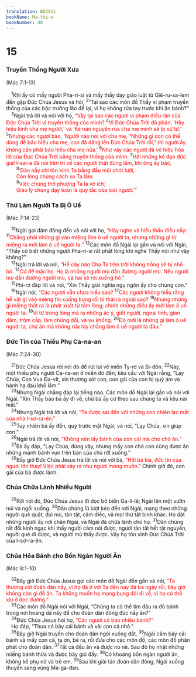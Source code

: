 ```yaml
---
translation: BD2011
bookName: Ma-thi-ơ 
bookNumber: 40
---
```


<div class="title"><h1>15</h1><h3>Truyền Thống Người Xưa</h3><p>(Mác 7:1-13)</p></div>
<span class="verse mat_15_1"> <sup>1</sup>Khi ấy có mấy người Pha-ri-si và mấy thầy dạy giáo luật từ Giê-ru-sa-lem đến gặp Ðức Chúa Jesus và hỏi, </span>
<span class="verse mat_15_2"><sup>2</sup>“Tại sao các môn đồ Thầy vi phạm truyền thống của các bậc trưởng lão để lại, vì họ không rửa tay trước khi ăn bánh?”<br/></span>
<span class="verse mat_15_3"> <sup>3</sup>Ngài trả lời và nói với họ, <font color="red">“Vậy tại sao các ngươi vi phạm điều răn của Ðức Chúa Trời vì truyền thống của mình? </font></span>
<span class="verse mat_15_4"><sup>4</sup><font color="red">Vì Ðức Chúa Trời đã phán, ‘Hãy hiếu kính cha mẹ ngươi,’ và ‘Kẻ nào nguyền rủa cha mẹ mình sẽ bị xử tử.’ </font></span>
<span class="verse mat_15_5"><sup>5</sup><font color="red">Nhưng các ngươi bảo, ‘Người nào nói với cha mẹ, “Những gì con có thể dùng để báo hiếu cha mẹ, con đã dâng lên Ðức Chúa Trời rồi,” thì người ấy không cần phải báo hiếu cha mẹ nữa.’ </font></span>
<span class="verse mat_15_6"><sup>6</sup><font color="red">Như vậy các ngươi đã vô hiệu hóa lời của Ðức Chúa Trời bằng truyền thống của mình. </font></span>
<span class="verse mat_15_7"><sup>7</sup><font color="red">Hỡi những kẻ đạo đức giả! I-sai-a đã nói tiên tri về các ngươi thật đúng lắm, khi ông ấy bảo,</font><br/></span>
<span class="verse mat_15_8">  <sup>8</sup><font color="red">‘Dân nầy chỉ tôn kính Ta bằng đầu môi chót lưỡi, </font><br/>  <font color="red">Còn lòng chúng cách xa Ta lắm.</font><br/></span>
<span class="verse mat_15_9">  <sup>9</sup><font color="red">Việc chúng thờ phượng Ta là vô ích;</font><br/>  <font color="red">Giáo lý chúng dạy toàn là quy tắc của loài người.’”</font><br/></span>
<div class="title"><h3>Thứ Làm Người Ta Bị Ô Uế</h3><p>(Mác 7:14-23)</p></div>
<span class="verse mat_15_10"> <sup>10</sup>Ngài gọi đám đông đến và nói với họ, <font color="red">“Hãy nghe và hiểu thấu điều nầy: </font></span>
<span class="verse mat_15_11"><sup>11</sup><font color="red">Chẳng phải những gì vào miệng làm ô uế người ta, nhưng những gì từ miệng ra mới làm ô uế người ta.” </font></span>
<span class="verse mat_15_12"><sup>12</sup>Các môn đồ Ngài lại gần và nói với Ngài, “Thầy có biết những người Pha-ri-si rất phật lòng khi nghe Thầy nói như vậy không?”<br/></span>
<span class="verse mat_15_13"> <sup>13</sup>Ngài trả lời và nói, <font color="red">“Hễ cây nào Cha Ta trên trời không trồng sẽ bị nhổ bỏ. </font></span>
<span class="verse mat_15_14"><sup>14</sup><font color="red">Cứ để mặc họ. Họ là những người mù dẫn đường người mù. Nếu người mù dẫn đường người mù, cả hai sẽ rơi xuống hố.”</font><br/></span>
<span class="verse mat_15_15"> <sup>15</sup>Phi-rơ đáp lời và nói, “Xin Thầy giải nghĩa ngụ ngôn ấy cho chúng con.”<br/></span>
<span class="verse mat_15_16"> <sup>16</sup>Ngài nói, <font color="red">“Các ngươi vẫn chưa hiểu sao? </font></span>
<span class="verse mat_15_17"><sup>17</sup><font color="red">Các ngươi không hiểu rằng hễ vật gì vào miệng thì xuống bụng rồi bị thải ra ngoài sao? </font></span>
<span class="verse mat_15_18"><sup>18</sup><font color="red">Nhưng những gì miệng thốt ra là phát xuất từ tấm lòng; chính những điều ấy mới làm ô uế người ta. </font></span>
<span class="verse mat_15_19"><sup>19</sup><font color="red">Vì từ trong lòng mà ra những ác ý, giết người, ngoại tình, gian dâm, trộm cắp, làm chứng dối, và vu khống. </font></span>
<span class="verse mat_15_20"><sup>20</sup><font color="red">Ðó mới là những gì làm ô uế người ta, chứ ăn mà không rửa tay chẳng làm ô uế người ta đâu.”</font><br/></span>
<div class="title"><h3>Ðức Tin của Thiếu Phụ Ca-na-an</h3><p>(Mác 7:24-30)</p></div>
<span class="verse mat_15_21"> <sup>21</sup>Ðức Chúa Jesus rời nơi đó để rút lui về miền Ty-rơ và Si-đôn. </span>
<span class="verse mat_15_22"><sup>22</sup>Này, một thiếu phụ người Ca-na-an ở miền đó đến, kêu cầu với Ngài rằng, “Lạy Chúa, Con Vua Ða-vít, xin thương xót con, con gái của con bị quỷ ám và hành hạ đau khổ lắm.”<br/></span>
<span class="verse mat_15_23"> <sup>23</sup>Nhưng Ngài chẳng đáp lại tiếng nào. Các môn đồ Ngài lại gần và nói với Ngài, “Xin Thầy bảo bà ấy đi về, chứ bà ấy cứ theo sau chúng ta và kêu nài mãi.”<br/></span>
<span class="verse mat_15_24"> <sup>24</sup>Nhưng Ngài trả lời và nói<font color="red">, “Ta được sai đến với những con chiên lạc mất của nhà I-sơ-ra-ên.”</font><br/></span>
<span class="verse mat_15_25"> <sup>25</sup>Tuy nhiên bà ấy đến, quỳ trước mặt Ngài, và nói, “Lạy Chúa, xin giúp con.”<br/></span>
<span class="verse mat_15_26"> <sup>26</sup>Ngài trả lời và nói, <font color="red">“Không nên lấy bánh của con cái mà cho chó ăn.”</font><br/></span>
<span class="verse mat_15_27"> <sup>27</sup>Bà ấy đáp, “Lạy Chúa, đúng vậy, nhưng mấy con chó con cũng được ăn những mảnh bánh vụn trên bàn của chủ rớt xuống.”<br/></span>
<span class="verse mat_15_28"> <sup>28</sup>Bấy giờ Ðức Chúa Jesus trả lời và nói với bà, <font color="red">“Hỡi bà kia, đức tin của ngươi lớn thay! Việc phải xảy ra như ngươi mong muốn.” </font>Chính giờ đó, con gái của bà được lành.<br/></span>
<div class="title"><h3>Chúa Chữa Lành Nhiều Người</h3></div>
<span class="verse mat_15_29"> <sup>29</sup>Rời nơi đó, Ðức Chúa Jesus đi dọc bờ biển Ga-li-lê; Ngài lên một sườn núi và ngồi xuống. </span>
<span class="verse mat_15_30"><sup>30</sup>Dân chúng lũ lượt kéo đến với Ngài, mang theo những người què quặt, đui mù, tàn tật, câm điếc, và mọi thứ tật bịnh khác. Họ đặt những người ấy nơi chân Ngài, và Ngài đã chữa lành cho họ. </span>
<span class="verse mat_15_31"><sup>31</sup>Dân chúng rất đỗi kinh ngạc khi thấy người câm nói được, người tàn tật hết tật nguyền, người què đi được, và người mù thấy được. Vậy họ tôn vinh Ðức Chúa Trời của I-sơ-ra-ên.<br/></span>
<div class="title"><h3>Chúa Hóa Bánh cho Bốn Ngàn Người Ăn</h3><p>(Mác 8:1-10)</p></div>
<span class="verse mat_15_32"> <sup>32</sup>Bấy giờ Ðức Chúa Jesus gọi các môn đồ Ngài đến gần và nói, <font color="red">“Ta thương xót đoàn dân nầy, vì họ đã ở với Ta đến nay đã ba ngày rồi, bây giờ không còn gì để ăn. Ta không muốn họ mang bụng đói đi về, vì họ có thể xỉu ở dọc đường.”</font><br/></span>
<span class="verse mat_15_33"> <sup>33</sup>Các môn đồ Ngài nói với Ngài, “Chúng ta có thể tìm đâu ra đủ bánh trong nơi hoang dã nầy để cho đoàn dân đông đúc nầy ăn?”<br/></span>
<span class="verse mat_15_34"> <sup>34</sup>Ðức Chúa Jesus hỏi họ, <font color="red">“Các ngươi có bao nhiêu bánh?”</font><br/> Họ đáp, “Thưa có bảy cái bánh và vài con cá nhỏ.”<br/></span>
<span class="verse mat_15_35"> <sup>35</sup>Bấy giờ Ngài truyền cho đoàn dân ngồi xuống đất. </span>
<span class="verse mat_15_36"><sup>36</sup>Ngài cầm bảy cái bánh và mấy con cá, tạ ơn, bẻ ra, rồi đưa cho các môn đồ, các môn đồ phân phát cho đoàn dân. </span>
<span class="verse mat_15_37"><sup>37</sup>Tất cả đều ăn và được no nê. Sau đó họ nhặt những miếng bánh thừa và được bảy giỏ đầy. </span>
<span class="verse mat_15_38"><sup>38</sup>Có khoảng bốn ngàn người ăn, không kể phụ nữ và trẻ em. </span>
<span class="verse mat_15_39"><sup>39</sup>Sau khi giải tán đoàn dân đông, Ngài xuống thuyền sang vùng Ma-ga-đan.<br/></span>
